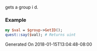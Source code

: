 gets a group i d.
### Example

```perl
my $val = $group->GetID();
quest::say($val); # Returns uint
```


Generated On 2018-01-15T13:04:48-08:00